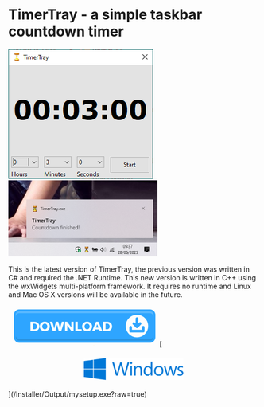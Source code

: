 # TimerTray - a simple taskbar countdown timer

<img src="TimerTray2_MainWindow.png" alt="TimerTray main window"/>
<img src="timertray_elapsed.png" alt="TimerTray tray area" width=300/>

This is the latest version of TimerTray, the previous version was written in C# and required the .NET Runtime. This new version is written in C++ using the wxWidgets multi-platform framework. It requires no runtime and Linux and Mac OS X versions will be available in the future.

<img src="Download.png" alt="Download" width=300/>
[<img src="Windows.svg" style="display: block; margin: auto; padding: 20px;" alt="Download Windows installer" width=200/>](/Installer/Output/mysetup.exe?raw=true)


